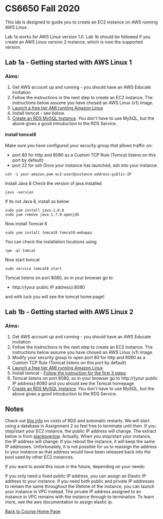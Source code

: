 # CS6650 Fall 2020  

This lab is designed to guide you to create an EC2 instance on AWS running AWS Linux.

Lab 1a works for AWS Linux version 1.0. Lab 1b should be followed if you create an AWS Linux version 2 instance, which is now the supported version.

## Lab 1a - Getting started with AWS Linux 1
### Aims: 
1. Get AWS account up and running - you should have an AWS Educate invitation
1. Follow the instructions in the next step to create an EC2 instance. The instructions below assume you have chosed an AWS Linux (v1) image. 
1. [Launch a free tier AMI running Amazon Linux](https://docs.aws.amazon.com/AWSEC2/latest/UserGuide/EC2_GetStarted.html)
1. Install tomcat - see below.
1. [Create an RDS MySQL Instance](https://aws.amazon.com/getting-started/tutorials/create-mysql-db/). You don't have to use MySQL, but the above gives a good introduction to the RDS Service. 

#### Install tomcat8
Make sure you have configured your security group that allows traffic on:

* port 80 for http and 8080 as a Custom TCP Rule (Tomcat listens on this port by default)
* port 22 for ssh
Once your instance has launched, ssh into your instance.
~~~
ssh -i your-amazon.pem ec2-user@instance-address-public-IP
~~~
Install Java 8
Check the version of java installed 
~~~
java -version
~~~
If its not Java 8, install as below
~~~
sudo yum install java-1.8.0
sudo yum remove java-1.7.0-openjdk
~~~
Now install Tomcat 8
~~~
sudo yum install tomcat8 tomcat8-webapps
~~~
You can check the installation locations using
~~~
rpm -ql tomcat
~~~
Now start tomcat
~~~
sudo service tomcat8 start
~~~
Tomcat listens on port 8080, so in your browser go to 
* http://{your public IP address}:8080

and with luck you will see the tomcat home page!

## Lab 1b - Getting started with AWS Linux 2
### Aims: 
1. Get AWS account up and running - you should have an AWS Educate invitation
1. Follow the instructions in the next step to create an EC2 instance. The instructions below assume you have chosed an AWS Linux (v1) image. 
1. Modify your security group to open port 80 for http and 8080 as a Custom TCP Rule (Tomcat listens on this port by default)
1. [Launch a free tier AMI running Amazon Linux](https://docs.aws.amazon.com/AWSEC2/latest/UserGuide/EC2_GetStarted.html)
1. Install tomcat - [Follow the instruction for the first 3 steps](https://techviewleo.com/install-tomcat-on-amazon-linux/)
1. Tomcat listens on port 8080, so in your browser go to http://{your public IP address}:8080 and you should see the Tomcat homepage
1. [Create an RDS MySQL Instance](https://aws.amazon.com/getting-started/tutorials/create-mysql-db/). You don't have to use MySQL, but the above gives a good introduction to the RDS Service. 

## Notes
Check out [this info](https://aws.amazon.com/about-aws/whats-new/2017/06/amazon-rds-supports-stopping-and-starting-of-database-instances/) on costs of RDS and automatic restarts. We will start using a database in Assignment 2 so feel free to terminate until then.
If you stop/start your EC2 instance, the public IP address will change. The extract below is from [stackoverlow](https://stackoverflow.com/questions/55414302/an-ip-address-of-ec2-instance-gets-changed-after-the-restart#:~:text=5%20Answers&text=Actually%2C%20When%20you%20stop%2Fstart,used%20by%20other%20EC2%20instances).
Actually, When you stop/start your instance, the IP address will change. If you reboot the instance, it will keep the same IP addresses. Unfortunately, it is not possible for us to reassign the address to your instance as that address would have been released back into the pool used by other EC2 instances.

If you want to avoid this issue in the future, depending on your needs:

If you only need a fixed public IP address, you can assign an Elastic IP address to your instance.
If you need both public and private IP addresses to remain the same throughout the lifetime of the instance, you can launch your instance in VPC instead. The private IP address assigned to an instance in VPC remains with the instance through to termination.
To learn more, see the aws documentation to assign elastic ip.


[Back to Course Home Page](https://gortonator.github.io/bsds-6650/)
